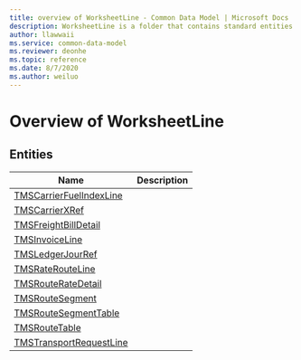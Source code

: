 ```yaml
---
title: overview of WorksheetLine - Common Data Model | Microsoft Docs
description: WorksheetLine is a folder that contains standard entities related to the Common Data Model.
author: llawwaii
ms.service: common-data-model
ms.reviewer: deonhe
ms.topic: reference
ms.date: 8/7/2020
ms.author: weiluo
---
```


# Overview of WorksheetLine


## Entities

|Name|Description|
|---|---|
|[TMSCarrierFuelIndexLine](TMSCarrierFuelIndexLine.md)||
|[TMSCarrierXRef](TMSCarrierXRef.md)||
|[TMSFreightBillDetail](TMSFreightBillDetail.md)||
|[TMSInvoiceLine](TMSInvoiceLine.md)||
|[TMSLedgerJourRef](TMSLedgerJourRef.md)||
|[TMSRateRouteLine](TMSRateRouteLine.md)||
|[TMSRouteRateDetail](TMSRouteRateDetail.md)||
|[TMSRouteSegment](TMSRouteSegment.md)||
|[TMSRouteSegmentTable](TMSRouteSegmentTable.md)||
|[TMSRouteTable](TMSRouteTable.md)||
|[TMSTransportRequestLine](TMSTransportRequestLine.md)||
